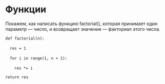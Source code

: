 # Функции

Покажем, как написать функцию factorial(), которая принимает один параметр — число, и возвращает значение — факториал этого числа.

`def factorial(n):`

&emsp;`res = 1`

&emsp;`for i in range(1, n + 1):`

&emsp;&emsp;`res *= i`

`return res`



